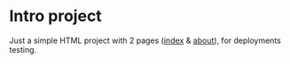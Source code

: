 # Intro project

Just a simple HTML project with 2 pages ([index](index.html) &amp; [about](about.html)), for deployments testing.
